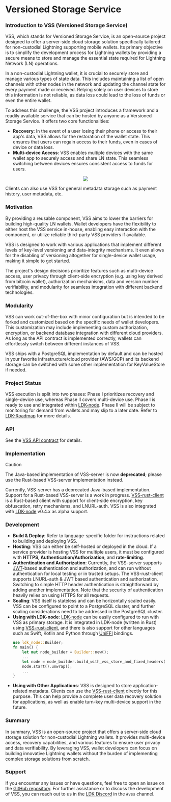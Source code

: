 # Versioned Storage Service

### Introduction to VSS (Versioned Storage Service)

VSS, which stands for Versioned Storage Service, is an open-source project designed to offer a server-side cloud storage
solution specifically tailored for non-custodial Lightning supporting mobile wallets. Its primary objective is to
simplify the development process for Lightning wallets by providing a secure means to store and manage the essential
state required for Lightning Network (LN) operations.

In a non-custodial Lightning wallet, it is crucial to securely store and manage various types of state data. This
includes maintaining a list of open channels with other nodes in the network and updating the channel state for every
payment made or received. Relying solely on user devices to store this information is not reliable, as data loss could
lead to the loss of funds or even the entire wallet.

To address this challenge, the VSS project introduces a framework and a readily available service that can be hosted by
anyone as a Versioned Storage Service. It offers two core functionalities:

* **Recovery**: In the event of a user losing their phone or access to their app's data, VSS allows for the restoration
  of the wallet state. This ensures that users can regain access to their funds, even in cases of device or data loss.
* **Multi-device Access**: VSS enables multiple devices with the same wallet app to securely access and share LN state.
  This seamless switching between devices ensures consistent access to funds for users.

<p align="center">
  <img src="http://www.plantuml.com/plantuml/png/VP2nJWCn44HxVyMKK4JqAQ8W8aGHA33GBxuXP-7p7lRUeVmzAz60X6YcsQTvezrtasRBL89bAyHBZBZBfn57hYmuY0bkYtw6SA-lkV30DITkTd1mY-l5HbRBIInhnIC_5dOBVjliVl9RT9ru8Ou_wJlhPGX5TSQRDhYddJ7BUV8cT8-hniIySlZJ-JmFOiJn0JUZrCg2Q6BybaRJ9YVwCjCff_zWUE7lZN59YRq7rY7iFVmhNm00" />
</p>

Clients can also use VSS for general metadata storage such as payment history, user metadata, etc.

### Motivation

By providing a reusable component, VSS aims to lower the barriers for building high-quality LN wallets. Wallet
developers have the flexibility to either host the VSS service in-house, enabling easy interaction with the component,
or utilize reliable third-party VSS providers if available.

VSS is designed to work with various applications that implement different levels of key-level versioning and
data-integrity mechanisms. It even allows for the disabling of versioning altogether for single-device wallet usage,
making it simple to get started.

The project's design decisions prioritize features such as multi-device access, user privacy through client-side
encryption (e.g. using key derived from bitcoin wallet), authorization mechanisms, data and version number verifiability,
and modularity for seamless integration with different backend technologies.

### Modularity

VSS can work out-of-the-box with minor configuration but is intended to be forked and customized based on the specific needs
of wallet developers. This customization may include implementing custom authorization, encryption, or backend database
integration with different cloud providers. As long as the API contract is implemented correctly, wallets can
effortlessly switch between different instances of VSS.

VSS ships with a PostgreSQL implementation by default and can be hosted in your favorite infrastructure/cloud provider
(AWS/GCP) and its backend storage can be switched with some other implementation for KeyValueStore if needed.

### Project Status

VSS execution is split into two phases: Phase I prioritizes recovery and single-device use, whereas Phase II covers
multi-device use. Phase I is ready to use and integrated within [LDK-node]. Phase II will be subject to monitoring for
demand from wallets and may slip to a later date. Refer to [LDK-Roadmap] for more details.

### API

See the [VSS API contract] for details.

### Implementation

> [!CAUTION]
> The Java-based implementation of VSS-server is now **deprecated**; please use the Rust-based VSS-server implementation instead.

Currently, VSS-server has a deprecated Java-based implementation. Support for a Rust-based VSS-server is a work
in progress.
[VSS-rust-client] is a Rust-based client with support for client-side encryption, key obfuscation, retry mechanisms, and
LNURL-auth.
VSS is also integrated with [LDK-node] v0.4.x as alpha support.

### Development

* **Build & Deploy**: Refer to language-specific folder for instructions related to building and deploying VSS.
* **Hosting**: VSS can either be self-hosted or deployed in the cloud. If a service provider is hosting VSS for multiple
  users, it must be configured with **HTTPS**, **Authentication/Authorization**, and **rate-limiting**.
* **Authentication and Authorization**: Currently, the VSS-server
  supports [JWT](https://datatracker.ietf.org/doc/html/rfc7519)-based authentication and authorization, and can run
  without authentication for local testing or in trusted setups. The VSS-rust-client supports LNURL-auth & JWT based
  authentication and authorization. Switching to simple HTTP header authentication is straightforward by adding another
  implementation. Note that the security of authentication heavily relies on using HTTPS for all requests.
* **Scaling**: VSS itself is stateless and can be horizontally scaled easily. VSS can be configured to point to a
  PostgreSQL cluster, and further scaling considerations need to be addressed in the PostgreSQL cluster.
* **Using with LDK-node**: [LDK-node] can be easily configured to run with VSS as primary storage. It is integrated in
  LDK-node (written in Rust) using [VSS-rust-client], and there is also support for other languages such as Swift,
  Kotlin and Python through [UniFFI] bindings.
    ```rust
    use ldk_node::Builder;
    fn main() {
        let mut node_builder = Builder::new();
        ...
        let node = node_builder.build_with_vss_store_and_fixed_headers(vss_endpoint, store_id, HashMap::new()).unwrap();
        node.start().unwrap();
        ...
    }
    ```
* **Using with Other Applications**: VSS is designed to store application-related metadata. Clients can use
  the [VSS-rust-client] directly for this purpose. This can help provide a complete user data recovery solution for
  applications, as well as enable turn-key multi-device support in the future.

### Summary

In summary, VSS is an open-source project that offers a server-side cloud storage solution for non-custodial Lightning
wallets. It provides multi-device access, recovery capabilities, and various features to ensure user privacy and data
verifiability. By leveraging VSS, wallet developers can focus on building innovative Lightning wallets without the
burden of implementing complex storage solutions from scratch.

### Support

If you encounter any issues or have questions, feel free to open an issue on
the [GitHub repository](https://github.com/lightningdevkit/vss-server/issues). For further assistance or to discuss the
development of VSS, you can reach out to us in the [LDK Discord] in the `#vss` channel.

[VSS API contract]: https://github.com/lightningdevkit/vss-server/blob/main/proto/vss.proto

[VSS-rust-client]: https://github.com/lightningdevkit/vss-rust-client

[LDK-node]: https://github.com/lightningdevkit/ldk-node

[LDK-Roadmap]: https://lightningdevkit.org/blog/ldk-roadmap/#vss

[LDK Discord]: https://discord.gg/5AcknnMfBw

[UniFFI]: https://mozilla.github.io/uniffi-rs/

